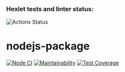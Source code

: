 ### Hexlet tests and linter status:
![Actions Status](/workflows/hexlet-check/badge.svg)

# nodejs-package 

[![Node CI](https://github.com/SergeyZhukov68/frontend-project-lvl1/workflows/Node%20CI/badge.svg)](https://github.com/SergeyZhukov68/frontend-project-lvl1/actions)
[![Maintainability](https://api.codeclimate.com/v1/badges/29d12cc4db4feb993005/maintainability)](https://codeclimate.com/github/SergeyZhukov68/frontend-project-lvl1/maintainability)
[![Test Coverage](https://api.codeclimate.com/v1/badges/29d12cc4db4feb993005/test_coverage)](https://codeclimate.com/github/SergeyZhukov68/frontend-project-lvl1/test_coverage)
